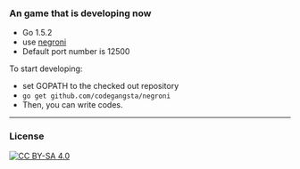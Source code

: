 ### An game that is developing now

+ Go 1.5.2
+ use [negroni](https://github.com/codegangsta/negroni)
+ Default port number is 12500

To start developing:

* set GOPATH to the checked out repository
* `go get github.com/codegangsta/negroni`
* Then, you can write codes.

---

### License

[![CC BY-SA 4.0][1]](https://creativecommons.org/licenses/by-sa/4.0/)

[1]: https://licensebuttons.net/l/by-sa/3.0/88x31.png
